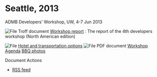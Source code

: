 #  Seattle, 2013

ADMB Developers' Workshop, UW, 4-7 Jun 2013

![File Troff document][1] [Workshop report][2]
:  The report of the 4th developers workshop (North American edition)

![File][1] [Hotel and transportation options][3]
![File PDF document][1] [Workshop Agenda][4]
[BBQ photos][5]

Document Actions

* [RSS feed][6]

[1]: http://www.admb-project.org/pdf.png
[2]: seattle-2013/workshop-report/view.html
[3]: seattle-2013/hotel-and-transportation-options/view.html
[4]: seattle-2013/June2013workshopagenda.pdf/view.html
[5]: seattle-2013/bbq-photos.html
[6]: seattle-2013/RSS ""
